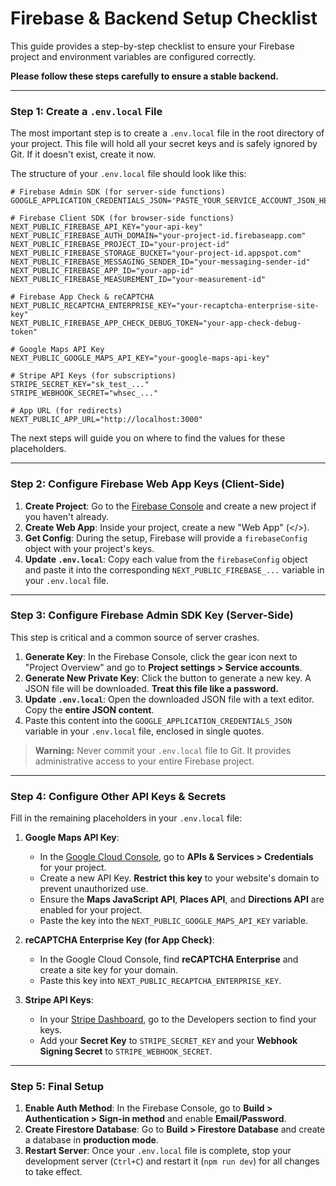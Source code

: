 # Firebase & Backend Setup Checklist

This guide provides a step-by-step checklist to ensure your Firebase project and environment variables are configured correctly.

**Please follow these steps carefully to ensure a stable backend.**

---

### Step 1: Create a `.env.local` File

The most important step is to create a `.env.local` file in the root directory of your project. This file will hold all your secret keys and is safely ignored by Git. If it doesn't exist, create it now.

The structure of your `.env.local` file should look like this:

```
# Firebase Admin SDK (for server-side functions)
GOOGLE_APPLICATION_CREDENTIALS_JSON='PASTE_YOUR_SERVICE_ACCOUNT_JSON_HERE'

# Firebase Client SDK (for browser-side functions)
NEXT_PUBLIC_FIREBASE_API_KEY="your-api-key"
NEXT_PUBLIC_FIREBASE_AUTH_DOMAIN="your-project-id.firebaseapp.com"
NEXT_PUBLIC_FIREBASE_PROJECT_ID="your-project-id"
NEXT_PUBLIC_FIREBASE_STORAGE_BUCKET="your-project-id.appspot.com"
NEXT_PUBLIC_FIREBASE_MESSAGING_SENDER_ID="your-messaging-sender-id"
NEXT_PUBLIC_FIREBASE_APP_ID="your-app-id"
NEXT_PUBLIC_FIREBASE_MEASUREMENT_ID="your-measurement-id"

# Firebase App Check & reCAPTCHA
NEXT_PUBLIC_RECAPTCHA_ENTERPRISE_KEY="your-recaptcha-enterprise-site-key"
NEXT_PUBLIC_FIREBASE_APP_CHECK_DEBUG_TOKEN="your-app-check-debug-token"

# Google Maps API Key
NEXT_PUBLIC_GOOGLE_MAPS_API_KEY="your-google-maps-api-key"

# Stripe API Keys (for subscriptions)
STRIPE_SECRET_KEY="sk_test_..."
STRIPE_WEBHOOK_SECRET="whsec_..."

# App URL (for redirects)
NEXT_PUBLIC_APP_URL="http://localhost:3000"
```

The next steps will guide you on where to find the values for these placeholders.

---

### Step 2: Configure Firebase Web App Keys (Client-Side)

1.  **Create Project**: Go to the [Firebase Console](https://console.firebase.google.com/) and create a new project if you haven't already.
2.  **Create Web App**: Inside your project, create a new "Web App" (</>).
3.  **Get Config**: During the setup, Firebase will provide a `firebaseConfig` object with your project's keys.
4.  **Update `.env.local`**: Copy each value from the `firebaseConfig` object and paste it into the corresponding `NEXT_PUBLIC_FIREBASE_...` variable in your `.env.local` file.

---

### Step 3: Configure Firebase Admin SDK Key (Server-Side)

This step is critical and a common source of server crashes.

1.  **Generate Key**: In the Firebase Console, click the gear icon next to "Project Overview" and go to **Project settings > Service accounts**.
2.  **Generate New Private Key**: Click the button to generate a new key. A JSON file will be downloaded. **Treat this file like a password.**
3.  **Update `.env.local`**: Open the downloaded JSON file with a text editor. Copy the **entire JSON content**.
4.  Paste this content into the `GOOGLE_APPLICATION_CREDENTIALS_JSON` variable in your `.env.local` file, enclosed in single quotes.

> **Warning:** Never commit your `.env.local` file to Git. It provides administrative access to your entire Firebase project.

---

### Step 4: Configure Other API Keys & Secrets

Fill in the remaining placeholders in your `.env.local` file:

1.  **Google Maps API Key**:
    *   In the [Google Cloud Console](https://console.cloud.google.com/), go to **APIs & Services > Credentials** for your project.
    *   Create a new API Key. **Restrict this key** to your website's domain to prevent unauthorized use.
    *   Ensure the **Maps JavaScript API**, **Places API**, and **Directions API** are enabled for your project.
    *   Paste the key into the `NEXT_PUBLIC_GOOGLE_MAPS_API_KEY` variable.

2.  **reCAPTCHA Enterprise Key (for App Check)**:
    *   In the Google Cloud Console, find **reCAPTCHA Enterprise** and create a site key for your domain.
    *   Paste this key into `NEXT_PUBLIC_RECAPTCHA_ENTERPRISE_KEY`.

3.  **Stripe API Keys**:
    *   In your [Stripe Dashboard](https://dashboard.stripe.com/), go to the Developers section to find your keys.
    *   Add your **Secret Key** to `STRIPE_SECRET_KEY` and your **Webhook Signing Secret** to `STRIPE_WEBHOOK_SECRET`.

---

### Step 5: Final Setup

1.  **Enable Auth Method**: In the Firebase Console, go to **Build > Authentication > Sign-in method** and enable **Email/Password**.
2.  **Create Firestore Database**: Go to **Build > Firestore Database** and create a database in **production mode**.
3.  **Restart Server**: Once your `.env.local` file is complete, stop your development server (`Ctrl+C`) and restart it (`npm run dev`) for all changes to take effect.

